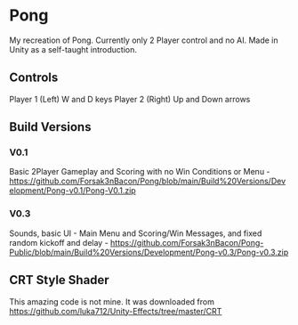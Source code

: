 # Pong
 My recreation of Pong. Currently only 2 Player control and no AI. 
 Made in Unity as a self-taught introduction.
 
## Controls
 Player 1 (Left) W and D keys
 Player 2 (Right) Up and Down arrows

## Build Versions
 ### V0.1
  Basic 2Player Gameplay and Scoring with no Win Conditions or Menu - https://github.com/Forsak3nBacon/Pong/blob/main/Build%20Versions/Development/Pong-v0.1/Pong-V0.1.zip
  
 ### V0.3
  Sounds, basic UI - Main Menu and Scoring/Win Messages, and fixed random kickoff and delay - https://github.com/Forsak3nBacon/Pong-Public/blob/main/Build%20Versions/Development/Pong-v0.3/Pong-v0.3.zip

## CRT Style Shader
 This amazing code is not mine. It was downloaded from https://github.com/luka712/Unity-Effects/tree/master/CRT
